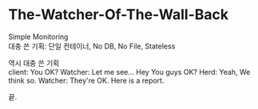 # The-Watcher-Of-The-Wall-Back
Simple Monitoring  
대충 쓴 기획: 단일 컨테이너, No DB, No File, Stateless  

역시 대충 쓴 기획  
client: You OK?
Watcher: Let me see... Hey You guys OK?
Herd: Yeah, We think so.
Watcher: They're OK. Here is a report.  
  
끝.  
